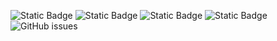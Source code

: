 ![Static Badge](https://img.shields.io/badge/blacklists-60-000000) ![Static Badge](https://img.shields.io/badge/blacklisted-2656851-cc0000) ![Static Badge](https://img.shields.io/badge/whitelisted-2244-00CC00) ![Static Badge](https://img.shields.io/badge/streaming_blacklist-28107-000000) ![GitHub issues](https://img.shields.io/github/issues/fabriziosalmi/blacklists)
